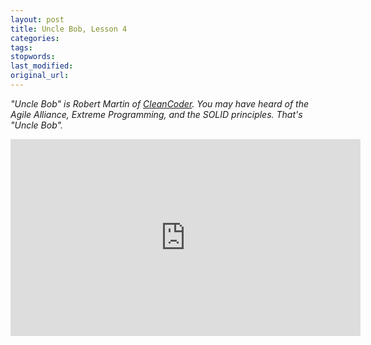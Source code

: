 ```yaml
---
layout: post
title: Uncle Bob, Lesson 4
categories:
tags:
stopwords:
last_modified:
original_url:
---
```


*"Uncle Bob" is Robert Martin of [CleanCoder](http://cleancoder.com/products). You
may have heard of the Agile Alliance, Extreme Programming, and the SOLID
principles. That's "Uncle Bob".*

<iframe width="560" height="315" src="https://www.youtube.com/embed/58jGpV2Cg50" frameborder="0" allow="accelerometer; autoplay; clipboard-write; encrypted-media; gyroscope; picture-in-picture" allowfullscreen></iframe>
